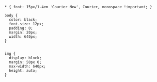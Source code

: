 
	* { font: 15px/1.4em 'Courier New', Courier, monospace !important; }

	body {
	  color: black;
	  font-size: 12px;
	  padding: 0;
	  margin: 20px;
	  width: 640px;  
	}


	img {
	  display: block;
	  margin: 50px 0;
	  max-width: 640px;
	  height: auto;
	}
